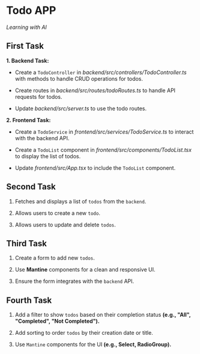 # Todo APP

_Learning with AI_

## First Task

**1. Backend Task:**

- Create a `TodoController` in _backend/src/controllers/TodoController.ts_ with methods to handle CRUD operations for todos.

- Create routes in _backend/src/routes/todoRoutes.ts_ to handle API requests for todos.

- Update _backend/src/server.ts_ to use the todo routes.

**2. Frontend Task:**

- Create a `TodoService` in _frontend/src/services/TodoService.ts_ to interact with the backend API.

- Create a `TodoList` component in _frontend/src/components/TodoList.tsx_ to display the list of todos.

- Update _frontend/src/App.tsx_ to include the `TodoList` component.

## Second Task

1. Fetches and displays a list of `todos` from the `backend`.

2. Allows users to create a new `todo`.

3. Allows users to update and delete `todos`.

## Third Task

1. Create a form to add new `todos`.

2. Use **Mantine** components for a clean and responsive UI.

3. Ensure the form integrates with the `backend` API.

## Fourth Task

1. Add a filter to show `todos` based on their completion status **(e.g., "All", "Completed", "Not Completed").**

2. Add sorting to order `todos` by their creation date or title.

3. Use `Mantine` components for the UI **(e.g., Select, RadioGroup).**
